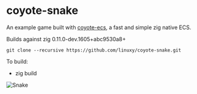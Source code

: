 # coyote-snake
An example game built with [coyote-ecs](https://github.com/linuxy/coyote-ecs), a fast and simple zig native ECS.

Builds against zig 0.11.0-dev.1605+abc9530a8+

```git clone --recursive https://github.com/linuxy/coyote-snake.git```

To build:
* zig build

![Snake](<https://github.com/linuxy/coyote-snake/blob/main/assets/snake.gif> "snake!")
